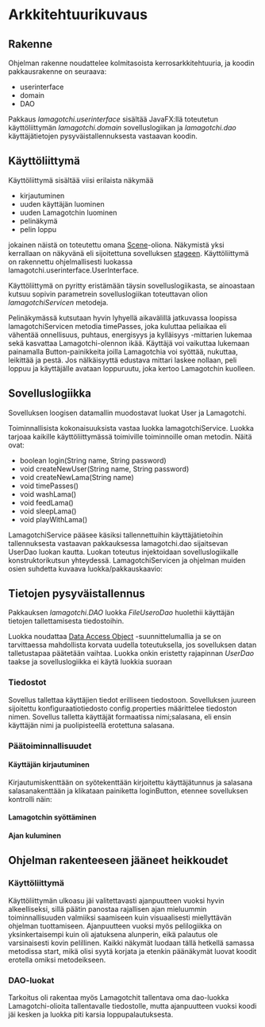 # Arkkitehtuurikuvaus

## Rakenne

Ohjelman rakenne noudattelee kolmitasoista kerrosarkkitehtuuria, ja koodin pakkausrakenne on seuraava:

* userinterface
* domain
* DAO

Pakkaus _lamagotchi.userinterface_ sisältää JavaFX:llä toteutetun käyttöliittymän _lamagotchi.domain_ sovelluslogiikan ja _lamagotchi.dao_ käyttäjätietojen pysyväistallennuksesta vastaavan koodin.

## Käyttöliittymä

Käyttöliittymä sisältää viisi erilaista näkymää
* kirjautuminen
* uuden käyttäjän luominen
* uuden Lamagotchin luominen
* pelinäkymä
* pelin loppu

jokainen näistä on toteutettu omana [Scene](https://docs.oracle.com/javase/8/javafx/api/javafx/scene/Scene.html)-oliona. 
Näkymistä yksi kerrallaan on näkyvänä eli sijoitettuna sovelluksen [stageen](https://docs.oracle.com/javase/8/javafx/api/javafx/stage/Stage.html).
Käyttöliittymä on rakennettu ohjelmallisesti luokassa lamagotchi.userinterface.UserInterface.

Käyttöliittymä on pyritty eristämään täysin sovelluslogiikasta, se ainoastaan kutsuu sopivin parametrein sovelluslogiikan toteuttavan olion _lamagotchiServicen_ metodeja.

Pelinäkymässä kutsutaan hyvin lyhyellä aikavälillä jatkuvassa loopissa lamagotchiServicen metodia timePasses, joka kuluttaa peliaikaa eli vähentää onnellisuus, puhtaus, energisyys ja kylläisyys -mittarien lukemaa sekä kasvattaa
Lamagotchi-olennon ikää. Käyttäjä voi vaikuttaa lukemaan painamalla Button-painikkeita joilla Lamagotchia voi syöttää, nukuttaa, leikittää ja pestä. Jos nälkäisyyttä edustava mittari laskee nollaan, peli loppuu ja käyttäjälle
avataan loppuruutu, joka kertoo Lamagotchin kuolleen.

## Sovelluslogiikka

Sovelluksen loogisen datamallin muodostavat luokat User ja Lamagotchi.

Toiminnallisista kokonaisuuksista vastaa luokka lamagotchiService. Luokka tarjoaa kaikille käyttöliittymässä toimiville toiminnoille oman metodin. Näitä ovat:

* boolean login(String name, String password)
* void createNewUser(String name, String password)
* void createNewLama(String name)
* void timePasses()
* void washLama()
* void feedLama()
* void sleepLama()
* void playWithLama()

LamagotchiService pääsee käsiksi tallennettuihin käyttäjätietoihin tallennuksesta vastaavan pakkauksessa lamagotchi.dao sijaitsevan UserDao luokan kautta. Luokan toteutus injektoidaan sovelluslogiikalle konstruktorikutsun yhteydessä.
LamagotchiServicen ja ohjelman muiden osien suhdetta kuvaava luokka/pakkauskaavio:



## Tietojen pysyväistallennus

Pakkauksen _lamagotchi.DAO_ luokka _FileUseroDao_  huolethii käyttäjän tietojen tallettamisesta tiedostoihin.

Luokka noudattaa [Data Access Object](https://en.wikipedia.org/wiki/Data_access_object) -suunnittelumallia ja se  on tarvittaessa mahdollista korvata uudella toteutuksella, jos sovelluksen datan talletustapaa päätetään vaihtaa. Luokka onkin eristetty rajapinnan _UserDao_ taakse ja sovelluslogiikka ei käytä luokkia suoraan

### Tiedostot

Sovellus tallettaa käyttäjien tiedot erilliseen tiedostoon.
Sovelluksen juureen sijoitettu konfiguraatiotiedosto config.properties määrittelee tiedoston nimen.
Sovellus talletta käyttäjät formaatissa nimi;salasana, eli ensin käyttäjän nimi ja puolipisteellä erotettuna salasana. 

### Päätoiminnallisuudet

#### Käyttäjän kirjautuminen

Kirjautumiskenttään on syötekenttään kirjoitettu käyttäjätunnus ja salasana salasanakenttään ja klikataan painiketta loginButton, etennee sovelluksen kontrolli näin:

#### Lamagotchin syöttäminen


#### Ajan kuluminen


## Ohjelman rakenteeseen jääneet heikkoudet

### Käyttöliittymä

Käyttöliittymän ulkoasu jäi valitettavasti ajanpuutteen vuoksi hyvin alkeelliseksi, sillä päätin panostaa rajallisen ajan mieluummin toiminnallisuuden valmiiksi saamiseen kuin visuaalisesti miellyttävän ohjelman tuottamiseen.
Ajanpuutteen vuoksi myös pelilogiikka on yksinkertaisempi kuin oli ajatuksena alunperin, eikä palautus ole varsinaisesti kovin pelillinen. 
Kaikki näkymät luodaan tällä hetkellä samassa metodissa start, mikä olisi syytä korjata ja etenkin päänäkymät luovat koodit erotella omiksi metodeikseen. 

### DAO-luokat

Tarkoitus oli rakentaa myös Lamagotchit tallentava oma dao-luokka Lamagotchi-olioita tallentavalle tiedostolle, mutta ajanpuutteen vuoksi koodi jäi kesken ja luokka piti karsia loppupalautuksesta. 
